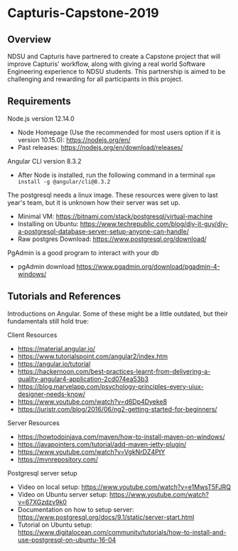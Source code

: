 # Capturis-Capstone-2019

## Overview

NDSU and Capturis have partnered to create a Capstone project that will 
improve Capturis' workflow, along with giving a real world Software Engineering 
experience to NDSU students. This partnership is aimed to be challenging and rewarding
for all participants in this project.

## Requirements

Node.js version 12.14.0

 - Node Homepage (Use the recommended for most users option if it is version 10.15.0): https://nodejs.org/en/
 - Past releases: https://nodejs.org/en/download/releases/
 
Angular CLI version 8.3.2

 - After Node is installed, run the following command in a terminal `npm install -g @angular/cli@8.3.2`
 
The postgresql needs a linux image. These resources were given to last year's team, but it is 
unknown how their server was set up.

 - Minimal VM: https://bitnami.com/stack/postgresql/virtual-machine
 - Installing on Ubuntu: https://www.techrepublic.com/blog/diy-it-guy/diy-a-postgresql-database-server-setup-anyone-can-handle/
 - Raw postgres Download: https://www.postgresql.org/download/
 
PgAdmin is a good program to interact with your db
 
 - pgAdmin download https://www.pgadmin.org/download/pgadmin-4-windows/

## Tutorials and References

Introductions on Angular. Some of these might be a little outdated, but their fundamentals still hold true: 

Client Resources

 - https://material.angular.io/
 - https://www.tutorialspoint.com/angular2/index.htm 
 - https://angular.io/tutorial
 - https://hackernoon.com/best-practices-learnt-from-delivering-a-quality-angular4-application-2cd074ea53b3
 - https://blog.marvelapp.com/psychology-principles-every-uiux-designer-needs-know/
 - https://www.youtube.com/watch?v=d6Dp4Dyeke8
 - https://juristr.com/blog/2016/06/ng2-getting-started-for-beginners/
 
 Server Resources
 - https://howtodoinjava.com/maven/how-to-install-maven-on-windows/
 - https://javapointers.com/tutorial/add-maven-jetty-plugin/
 - https://www.youtube.com/watch?v=VgkNrDZ4PtY
 - https://mvnrepository.com/

Postgresql server setup

 - Video on local setup: https://www.youtube.com/watch?v=e1MwsT5FJRQ
 - Video on Ubuntu server setup: https://www.youtube.com/watch?v=67XGzdzv9k0
 - Documentation on how to setup server: https://www.postgresql.org/docs/9.1/static/server-start.html
 - Tutorial on Ubuntu setup: https://www.digitalocean.com/community/tutorials/how-to-install-and-use-postgresql-on-ubuntu-16-04
